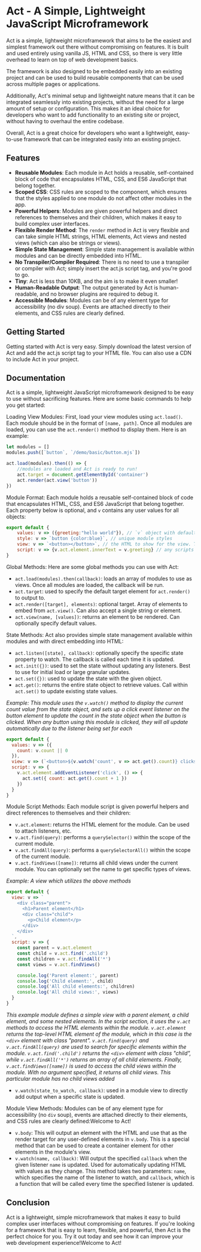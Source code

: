 Act - A Simple, Lightweight JavaScript Microframework
=====================================================

Act is a simple, lightweight microframework that aims to be the easiest and simplest framework out there without compromising on features. It is built and used entirely using vanilla JS, HTML and CSS, so there is very little overhead to learn on top of web development basics.

The framework is also designed to be embedded easily into an existing project and can be used to build reusable components that can be used across multiple pages or applications.

Additionally, Act's minimal setup and lightweight nature means that it can be integrated seamlessly into existing projects, without the need for a large amount of setup or configuration. This makes it an ideal choice for developers who want to add functionality to an existing site or project, without having to overhaul the entire codebase.

Overall, Act is a great choice for developers who want a lightweight, easy-to-use framework that can be integrated easily into an existing project.

Features
--------

-   **Reusable Modules**: Each module in Act holds a reusable, self-contained block of code that encapsulates HTML, CSS, and ES6 JavaScript that belong together.
-   **Scoped CSS**: CSS rules are scoped to the component, which ensures that the styles applied to one module do not affect other modules in the app.
-   **Powerful Helpers**: Modules are given powerful helpers and direct references to themselves and their children, which makes it easy to build complex user interfaces.
-   **Flexible Render Method**: The `render` method in Act is very flexible and can take simple HTML strings, HTML elements, Act views and nested views (which can also be strings or views).
-   **Simple State Management**: Simple state management is available within modules and can be directly embedded into HTML.
-   **No Transpiler/Compiler Required**: There is no need to use a transpiler or compiler with Act; simply insert the act.js script tag, and you're good to go.
-   **Tiny**: Act is less than 10KB, and the aim is to make it even smaller!
-   **Human-Readable Output**: The output generated by Act is human-readable, and no browser plugins are required to debug it.
-   **Accessible Modules**: Modules can be of any element type for accessibility (no div soup). Events are attached directly to their elements, and CSS rules are clearly defined.

Getting Started
---------------

Getting started with Act is very easy. Simply download the latest version of Act and add the act.js script tag to your HTML file. You can also use a CDN to include Act in your project.


Documentation
-------------

Act is a simple, lightweight JavaScript microframework designed to be easy to use without sacrificing features. Here are some basic commands to help you get started:

Loading View Modules: First, load your view modules using `act.load()`. Each module should be in the format of `[name, path]`. Once all modules are loaded, you can use the `act.render()` method to display them. Here is an example:


```javascript
let modules = []
modules.push([`button`, `/demo/basic/button.mjs`])

act.load(modules).then(() => {
    //modules are loaded and Act is ready to run!
    act.target = document.getElementById('container')
    act.render(act.view('button'))
})
```


Module Format: Each module holds a reusable self-contained block of code that encapsulates HTML, CSS, and ES6 JavaScript that belong together. Each property below is optional, and `v` contains any user values for all objects:


```javascript
export default {
    values: v => ({greeting:"hello world"}), // `v` object with default values for each property below
    style: v => `button {color:blue}`, // unique module styles
    view: v => `<button></button>`, // the HTML to show for the view. The output route element is directly accessible through `v.act.elmement`
    script: v => {v.act.element.innerText = v.greeting} // any scripts to run, events to set or listeners to prepare when the component is added
}
```

Global Methods: Here are some global methods you can use with Act:

-   `act.load(modules).then(callback)`: loads an array of modules to use as views. Once all modules are loaded, the callback will be run.
-   `act.target`: used to specify the default target element for `act.render()` to output to.
-   `act.render([target], elements)`: optional target. Array of elements to embed from `act.view()`. Can also accept a single string or element.
-   `act.view(name, [values])`: returns an element to be rendered. Can optionally specify default values.

State Methods: Act also provides simple state management available within modules and with direct embedding into HTML:

-   `act.listen([state], callback)`: optionally specify the specific state property to watch. The callback is called each time it is updated.
-   `act.init({})`: used to set the state without updating any listeners. Best to use for initial load or large granular updates.
-   `act.set({})`: used to update the state with the given object.
-   `act.get()`: returns the entire state object to retrieve values. Call within `act.set()` to update existing state values.


_Example: This module uses the `v.watch()` method to display the current count value from the state object, and sets up a click event listener on the button element to update the count in the state object when the button is clicked. When any button using this module is clicked, they will all update automatically due to the listener being set for each_

```javascript
export default {
  values: v => ({
    count: v.count || 0
  }),
  view: v => (`<button>${v.watch('count', v => act.get().count)} clicks</button>`),
  script: v => {
    v.act.element.addEventListener('click', () => {
      act.set({ count: act.get().count + 1 })
    })
  }
}
```

Module Script Methods: Each module script is given powerful helpers and direct references to themselves and their children:

-   `v.act.element`: returns the HTML element for the module. Can be used to attach listeners, etc.
-   `v.act.find(query)`: performs a `querySelector()` within the scope of the current module.
-   `v.act.findAll(query)`: performs a `querySelectorAll()` within the scope of the current module.
-   `v.act.findViews([name])`: returns all child views under the current module. You can optionally set the name to get specific types of views.

_Example: A view which utilizes the above methods_
```javascript
export default {
  view: v => `
    <div class="parent">
      <h1>Parent element</h1>
      <div class="child">
        <p>Child element</p>
      </div>
    </div>
  `,
  script: v => {
    const parent = v.act.element
    const child = v.act.find('.child')
    const children = v.act.findAll('*')
    const views = v.act.findViews()

    console.log('Parent element:', parent)
    console.log('Child element:', child)
    console.log('All child elements:', children)
    console.log('All child views:', views)
  }
}

```

_This example module defines a simple view with a parent element, a child element, and some nested elements. In the script section, it uses the `v.act` methods to access the HTML elements within the module. `v.act.element` returns the top-level HTML element of the module, which in this case is the `<div>` element with class "parent". `v.act.find(query)` and `v.act.findAll(query)` are used to search for specific elements within the module. `v.act.find('.child')` returns the `<div>` element with class "child", while `v.act.findAll('*')` returns an array of all child elements. Finally, `v.act.findViews([name])` is used to access the child views within the module. With no argument specified, it returns all child views. This particular module has no child views added_





-   `v.watch(state_to_watch, callback)`: used in a module view to directly add output when a specific state is updated.

Module View Methods: Modules can be of any element type for accessibility (no `div` soup), events are attached directly to their elements, and CSS rules are clearly defined:Welcome to Act!

-   `v.body`: This will output an element with the HTML and use that as the render target for any user-defined elements in `v.body`. This is a special method that can be used to create a container element for other elements in the module's view.
-   `v.watch(name, callback)`: Will output the specified `callback` when the given listener `name` is updated. Used for automatically updating HTML with values as they change. This method takes two parameters: `name`, which specifies the name of the listener to watch, and `callback`, which is a function that will be called every time the specified listener is updated.




Conclusion
----------

Act is a lightweight, simple microframework that makes it easy to build complex user interfaces without compromising on features. If you're looking for a framework that is easy to learn, flexible, and powerful, then Act is the perfect choice for you. Try it out today and see how it can improve your web development experience!Welcome to Act!
